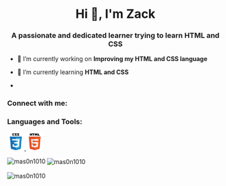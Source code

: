 <h1 align="center">Hi 👋, I'm Zack</h1>
<h3 align="center">A passionate and dedicated learner trying to learn HTML and CSS</h3>

- 🔭 I’m currently working on **Improving my HTML and CSS language**

- 🌱 I’m currently learning **HTML and CSS**
- 
<h3 align="left">Connect with me:</h3>
<p align="left">
</p>

<h3 align="left">Languages and Tools:</h3>
<p align="left"> <a href="https://www.w3schools.com/css/" target="_blank" rel="noreferrer"> <img src="https://raw.githubusercontent.com/devicons/devicon/master/icons/css3/css3-original-wordmark.svg" alt="css3" width="40" height="40"/> </a> <a href="https://www.w3.org/html/" target="_blank" rel="noreferrer"> <img src="https://raw.githubusercontent.com/devicons/devicon/master/icons/html5/html5-original-wordmark.svg" alt="html5" width="40" height="40"/> </a> </p>

<p><img align="left" src="https://github-readme-stats.vercel.app/api/top-langs?username=mas0n1010&show_icons=true&locale=en&layout=compact" alt="mas0n1010" /></p>

<p>&nbsp;<img align="center" src="https://github-readme-stats.vercel.app/api?username=mas0n1010&show_icons=true&locale=en" alt="mas0n1010" /></p>

<p><img align="center" src="https://github-readme-streak-stats.herokuapp.com/?user=mas0n1010&" alt="mas0n1010" /></p>
